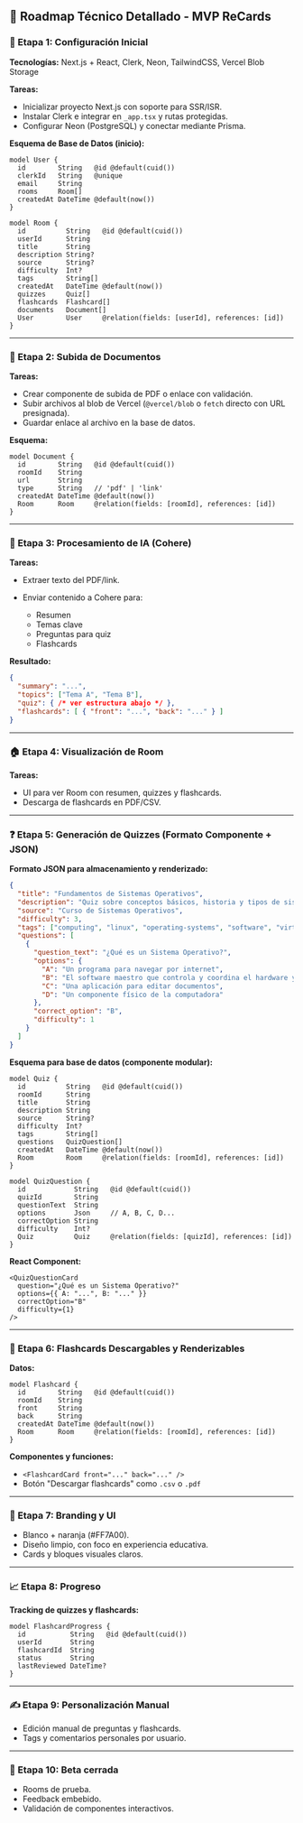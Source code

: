 ## 🧠 Roadmap Técnico Detallado - MVP ReCards

### 🧩 Etapa 1: Configuración Inicial

**Tecnologías:** Next.js + React, Clerk, Neon, TailwindCSS, Vercel Blob Storage

**Tareas:**

* Inicializar proyecto Next.js con soporte para SSR/ISR.
* Instalar Clerk e integrar en `_app.tsx` y rutas protegidas.
* Configurar Neon (PostgreSQL) y conectar mediante Prisma.

**Esquema de Base de Datos (inicio):**

```prisma
model User {
  id        String   @id @default(cuid())
  clerkId   String   @unique
  email     String
  rooms     Room[]
  createdAt DateTime @default(now())
}

model Room {
  id          String   @id @default(cuid())
  userId      String
  title       String
  description String?
  source      String?
  difficulty  Int?
  tags        String[]
  createdAt   DateTime @default(now())
  quizzes     Quiz[]
  flashcards  Flashcard[]
  documents   Document[]
  User        User     @relation(fields: [userId], references: [id])
}
```

---

### 📂 Etapa 2: Subida de Documentos

**Tareas:**

* Crear componente de subida de PDF o enlace con validación.
* Subir archivos al blob de Vercel (`@vercel/blob` o `fetch` directo con URL presignada).
* Guardar enlace al archivo en la base de datos.

**Esquema:**

```prisma
model Document {
  id        String   @id @default(cuid())
  roomId    String
  url       String
  type      String   // 'pdf' | 'link'
  createdAt DateTime @default(now())
  Room      Room     @relation(fields: [roomId], references: [id])
}
```

---

### 🧠 Etapa 3: Procesamiento de IA (Cohere)

**Tareas:**

* Extraer texto del PDF/link.
* Enviar contenido a Cohere para:

  * Resumen
  * Temas clave
  * Preguntas para quiz
  * Flashcards

**Resultado:**

```json
{
  "summary": "...",
  "topics": ["Tema A", "Tema B"],
  "quiz": { /* ver estructura abajo */ },
  "flashcards": [ { "front": "...", "back": "..." } ]
}
```

---

### 🏠 Etapa 4: Visualización de Room

**Tareas:**

* UI para ver Room con resumen, quizzes y flashcards.
* Descarga de flashcards en PDF/CSV.

---

### ❓ Etapa 5: Generación de Quizzes (Formato Componente + JSON)

**Formato JSON para almacenamiento y renderizado:**

```json
{
  "title": "Fundamentos de Sistemas Operativos",
  "description": "Quiz sobre conceptos básicos, historia y tipos de sistemas operativos",
  "source": "Curso de Sistemas Operativos",
  "difficulty": 3,
  "tags": ["computing", "linux", "operating-systems", "software", "virtualization"],
  "questions": [
    {
      "question_text": "¿Qué es un Sistema Operativo?",
      "options": {
        "A": "Un programa para navegar por internet",
        "B": "El software maestro que controla y coordina el hardware y proporciona servicios a las aplicaciones",
        "C": "Una aplicación para editar documentos",
        "D": "Un componente físico de la computadora"
      },
      "correct_option": "B",
      "difficulty": 1
    }
  ]
}
```

**Esquema para base de datos (componente modular):**

```prisma
model Quiz {
  id          String   @id @default(cuid())
  roomId      String
  title       String
  description String
  source      String?
  difficulty  Int?
  tags        String[]
  questions   QuizQuestion[]
  createdAt   DateTime @default(now())
  Room        Room     @relation(fields: [roomId], references: [id])
}

model QuizQuestion {
  id            String   @id @default(cuid())
  quizId        String
  questionText  String
  options       Json     // A, B, C, D...
  correctOption String
  difficulty    Int?
  Quiz          Quiz     @relation(fields: [quizId], references: [id])
}
```

**React Component:**

```tsx
<QuizQuestionCard
  question="¿Qué es un Sistema Operativo?"
  options={{ A: "...", B: "..." }}
  correctOption="B"
  difficulty={1}
/>
```

---

### 📇 Etapa 6: Flashcards Descargables y Renderizables

**Datos:**

```prisma
model Flashcard {
  id        String   @id @default(cuid())
  roomId    String
  front     String
  back      String
  createdAt DateTime @default(now())
  Room      Room     @relation(fields: [roomId], references: [id])
}
```

**Componentes y funciones:**

* `<FlashcardCard front="..." back="..." />`
* Botón "Descargar flashcards" como `.csv` o `.pdf`

---

### 🎨 Etapa 7: Branding y UI

* Blanco + naranja (#FF7A00).
* Diseño limpio, con foco en experiencia educativa.
* Cards y bloques visuales claros.

---

### 📈 Etapa 8: Progreso

**Tracking de quizzes y flashcards:**

```prisma
model FlashcardProgress {
  id           String   @id @default(cuid())
  userId       String
  flashcardId  String
  status       String
  lastReviewed DateTime?
}
```

---

### ✍️ Etapa 9: Personalización Manual

* Edición manual de preguntas y flashcards.
* Tags y comentarios personales por usuario.

---

### 🚀 Etapa 10: Beta cerrada

* Rooms de prueba.
* Feedback embebido.
* Validación de componentes interactivos.
